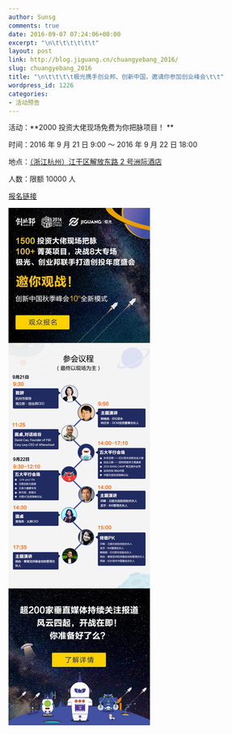 ```yaml
---
author: Sunsg
comments: true
date: 2016-09-07 07:24:06+00:00
excerpt: "\n\t\t\t\t\t\t"
layout: post
link: http://blog.jiguang.cn/chuangyebang_2016/
slug: chuangyebang_2016
title: "\n\t\t\t\t极光携手创业邦、创新中国，邀请你参加创业峰会\t\t"
wordpress_id: 1226
categories:
- 活动预告
---
```



				 

活动：**2000 投资大佬现场免费为你把脉项目！ **

时间：2016 年 9 月 21 日 9:00 ～ 2016 年 9 月 22 日 18:00

地点：[（浙江杭州）江干区解放东路 2 号洲际酒店](http://www.huodongxing.com/event/map/9331698381800)

人数：限额 10000 人

[报名链接](http://www.huodongxing.com/event/9331698381800?qd=jiguang)



[![C66FCB6E-162F-46D5-86D7-0D7A06633456](/images/2016/09/C66FCB6E-162F-46D5-86D7-0D7A06633456.jpg)](http://www.huodongxing.com/event/9331698381800?qd=jiguang)



		
